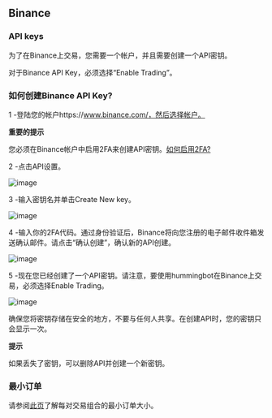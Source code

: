 
## Binance

### API keys

为了在Binance上交易，您需要一个帐户，并且需要创建一个API密钥。

对于Binance API Key，必须选择“Enable Trading”。

### 如何创建Binance API Key?

1 -登陆您的帐户https://www.binance.com/，然后选择帐户。

**重要的提示**

您必须在Binance帐户中启用2FA来创建API密钥。[如何启用2FA?](https://support.binance.com/hc/en-us/sections/360000011592-Two-Factor-Authentication)

2 -点击API设置。

![image](https://docs.hummingbot.io/assets/img/binance1.png)

3 -输入密钥名并单击Create New key。

![image](https://docs.hummingbot.io/assets/img/binance2.png)

4 -输入你的2FA代码。通过身份验证后，Binance将向您注册的电子邮件收件箱发送确认邮件。请点击“确认创建”，确认新的API创建。

![image](https://docs.hummingbot.io/assets/img/binance3.png)

5 -现在您已经创建了一个API密钥。请注意，要使用hummingbot在Binance上交易，必须选择Enable Trading。

![image](https://docs.hummingbot.io/assets/img/binance4.png)

确保您将密钥存储在安全的地方，不要与任何人共享。在创建API时，您的密钥只会显示一次。

**提示**

如果丢失了密钥，可以删除API并创建一个新密钥。

### 最小订单

请参阅[此页](https://support.binance.com/hc/en-us/articles/115000594711-Trading-Rule)了解每对交易组合的最小订单大小。
